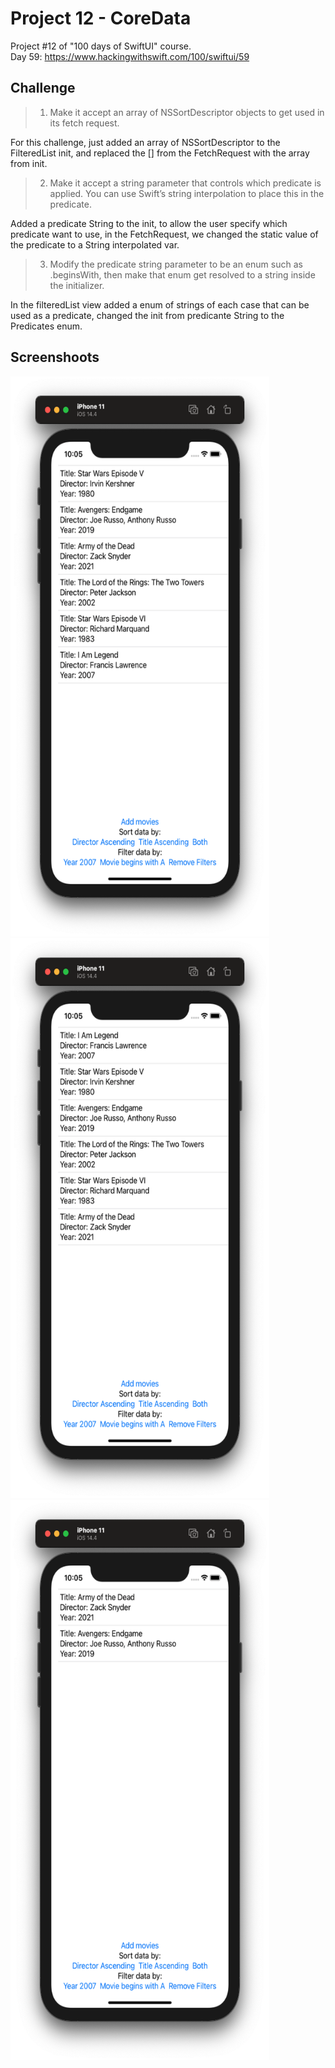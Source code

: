 # Project 12 - CoreData

Project #12 of "100 days of SwiftUI" course.</br>
Day 59: https://www.hackingwithswift.com/100/swiftui/59

## Challenge

>1. Make it accept an array of NSSortDescriptor objects to get used in its fetch request.

For this challenge, just added an array of NSSortDescriptor to the FilteredList init, and replaced the [] from the FetchRequest with the array from init.


>2. Make it accept a string parameter that controls which predicate is applied. You can use Swift’s string interpolation to place this in the predicate.

Added a predicate String to the init, to allow the user specify which predicate want to use, in the FetchRequest, we changed the static value of the predicate to a String interpolated var.

>3. Modify the predicate string parameter to be an enum such as .beginsWith, then make that enum get resolved to a string inside the initializer.

In the filteredList view added a enum of strings of each case that can be used as a predicate, changed the init from predicante String to the Predicates enum.



## Screenshoots

<img src="screenshots/mainChallenge.png" width="414" height="896"/><img src="screenshots/sortedView.png" width="414" height="896"/><img src="screenshots/filteredView.png" width="414" height="896"/>
